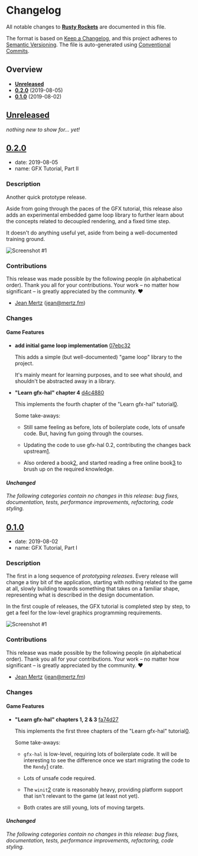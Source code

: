 # Changelog

All notable changes to **[Rusty Rockets]** are documented in this file.

The format is based on [Keep a Changelog], and this project adheres to [Semantic
Versioning]. The file is auto-generated using [Conventional Commits].

## Overview

- [**Unreleased**](#unreleased)
- [**0.2.0**](#020) (2019-08-05)
- [**0.1.0**](#010) (2019-08-02)

## [Unreleased]

_nothing new to show for… yet!_

## [0.2.0]

- date: 2019-08-05
- name: GFX Tutorial, Part II

### Description

Another quick prototype release.

Aside from going through the paces of the GFX tutorial, this release also adds
an experimental embedded game loop library to further learn about the concepts
related to decoupled rendering, and a fixed time step.

It doesn't do anything useful yet, aside from being a well-documented training
ground.

![Screenshot #1](https://github.com/rustic-games/prototype/raw/master/assets/marketing/releases/v0.2.0/screenshot.png?sanitize=true)

### Contributions

This release was made possible by the following people (in alphabetical order).
Thank you all for your contributions. Your work – no matter how significant – is
greatly appreciated by the community. ❤️

- [Jean Mertz] \(<jean@mertz.fm>\)

### Changes

#### Game Features

- **add initial game loop implementation** [07ebc32]

  This adds a simple (but well-documented) "game loop" library to the project.

  It's mainly meant for learning purposes, and to see what should, and shouldn't
  be abstracted away in a library.

- **"Learn gfx-hal" chapter 4** [d4c4880]

  This implements the fourth chapter of the "Learn gfx-hal"
  tutorial[0][0.2.0 feat 1 0].

  Some take-aways:

  - Still same feeling as before, lots of boilerplate code, lots of unsafe
    code. But, having fun going through the courses.

  - Updating the code to use gfx-hal 0.2, contributing the changes back
    upstream[1][0.2.0 feat 1 1].

  - Also ordered a book[2][0.2.0 feat 1 2], and started reading a free online
    book[3][0.2.0 feat 1 3] to brush up on the required knowledge.

#### _Unchanged_

_The following categories contain no changes in this release: bug fixes,
documentation, tests, performance improvements, refactoring, code styling._

## [0.1.0]

- date: 2019-08-02
- name: GFX Tutorial, Part I

### Description

The first in a long sequence of _prototyping releases_. Every release will
change a tiny bit of the application, starting with nothing related to the game
at all, slowly building towards something that takes on a familiar shape,
representing what is described in the design documentation.

In the first couple of releases, the GFX tutorial is completed step by step, to
get a feel for the low-level graphics programming requirements.

![Screenshot #1](https://github.com/rustic-games/prototype/raw/master/assets/marketing/releases/v0.1.0/screenshot.png?sanitize=true)

### Contributions

This release was made possible by the following people (in alphabetical order).
Thank you all for your contributions. Your work – no matter how significant – is
greatly appreciated by the community. ❤️

- [Jean Mertz] \(<jean@mertz.fm>\)

### Changes

#### Game Features

- **"Learn gfx-hal" chapters 1, 2 & 3** [fa74d27]

  This implements the first three chapters of the "Learn gfx-hal"
  tutorial[0][0.1.0 feat 0 0].

  Some take-aways:

  - `gfx-hal` is low-level, requiring lots of boilerplate code. It will be
    interesting to see the difference once we start migrating the code to
    the `Rendy`[1][0.1.0 feat 0 1] crate.

  - Lots of unsafe code required.

  - The `winit`[2][0.1.0 feat 0 2] crate is reasonably heavy, providing platform
    support that isn't relevant to the game (at least not yet).

  - Both crates are still young, lots of moving targets.

#### _Unchanged_

_The following categories contain no changes in this release: bug fixes,
documentation, tests, performance improvements, refactoring, code styling._

<!-- [contributors] -->

[jean mertz]: https://github.com/JeanMertz

<!-- [releases] -->

[unreleased]: https://github.com/rustic-games/prototype/compare/v0.1.0...HEAD
[0.2.0]: https://github.com/rustic-games/prototype/releases/tag/v0.2.0
[0.1.0]: https://github.com/rustic-games/prototype/releases/tag/v0.1.0

<!-- [commits] -->

[07ebc32]: https://github.com/rustic-games/prototype/commit/07ebc32158a31df795ea4bd05588e39c1ced1fef
[d4c4880]: https://github.com/rustic-games/prototype/commit/d4c4880c5e090cb46996680f174035120c4b6f1d
[fa74d27]: https://github.com/rustic-games/prototype/commit/fa74d27da60e78f4a8c85b86a4a431ccf7b43210

<!-- [references] -->

[rusty rockets]: https://rustic.games/
[keep a changelog]: https://keepachangelog.com/en/1.0.0/
[semantic versioning]: https://semver.org/spec/v2.0.0.html
[conventional commits]: https://www.conventionalcommits.org/en/v1.0.0-beta.4/
[0.2.0 feat 1 0]: https://lokathor.github.io/learn-gfx-hal/
[0.2.0 feat 1 1]: https://github.com/Lokathor/learn-gfx-hal/pull/86
[0.2.0 feat 1 2]: https://www.goodreads.com/book/show/43299232
[0.2.0 feat 1 3]: https://paroj.github.io/gltut/index.html
[0.1.0 feat 0 0]: https://lokathor.github.io/learn-gfx-hal/
[0.1.0 feat 0 1]: https://github.com/rustgd/rendy
[0.1.0 feat 0 2]: https://github.com/rust-windowing/winit
